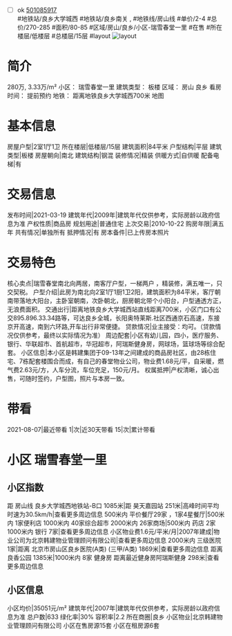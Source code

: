 - [ ] ok [501085917](https://bj.5i5j.com/ershoufang/501085917.html)  
 #地铁站/良乡大学城西 #地铁站/良乡南关 ,  #地铁线/房山线
#单价/2-4 #总价/270-285 #面积/80-85   #区域/房山/良乡/小区-瑞雪春堂一里 #在售 #所在楼层/低楼层 #总楼层/15层 #layout 
![layout](http://image2a.5i5j.com/bdir/layout/079152fe531e4de3a748edf3fe875998.jpg_P5.jpg) 
# 简介 
 280万,  3.33万/m² 
小区： 瑞雪春堂一里
建筑类型： 板楼
区域： 房山 良乡
看房时间： 提前预约
地铁： 距离地铁良乡大学城西700米 地图
# 基本信息 
 房屋户型|2室1厅1卫
所在楼层|低楼层/15层
建筑面积|84平米
户型结构|平层
建筑类型|板楼
房屋朝向|南北
建筑结构|钢混
装修情况|精装
供暖方式|自供暖
配备电梯|有
# 交易信息 
 发布时间|2021-03-19
建筑年代|2009年|建筑年代仅供参考，实际房龄以政府信息为准
产权性质|商品房
规划用途|普通住宅
上次交易|2010-10-22
购房年限|满五年
共有情况|单独所有
抵押情况|有
房本备件|已上传房本照片
# 交易特色 
 核心卖点|瑞雪春堂南北向两居，南客厅户型，一梯两户 ，精装修，满五唯一，只交契税。
户型介绍|此房为南北向2室1厅1厨1卫2阳，建筑面积为84平米，客厅朝南带落地大阳台，主卧室朝南，次卧朝北，厨房朝北带个小阳台，户型通透方正，无浪费面积。
交通出行|距离地铁良乡大学城西站直线距离700米，小区门口有公交895.896.33.34路等，可达良乡全城，长阳奥特莱斯.社区西通京石高速，东接京开高速，南到六环路,开车出行非常便捷。
贷款情况|业主接受：均可。（贷款情况仅供参考，最终以实际情况为准）
周边配套|小区有幼儿园，四小，医疗服务、银行、华联超市、首航超市，华冠超市，阿瑞斯健身房，网球场，篮球场等综合配套。
小区信息|本小区是韩建集团于09-13年之间建成的商品房社区，由28栋住宅、7栋配套楼围合而成，有自己的春堂物业公司，物业费1.68元/平，自采暖，燃气费2.63元/方，人车分流，车位充足，150元/月。
权属抵押|产权清晰，诚心出售，可随时签约，户型图，照片与本房一致。
# 带看 
 2021-08-07|最近带看	 1|次|近30天带看	 15|次|累计带看
# 小区 瑞雪春堂一里
## 小区指数 
 距 房山线 良乡大学城西地铁站-B口 1085米|距 昊天嘉园站 251米|高峰时间平均时速为30.5km/h|查看更多周边信息
500米内 平价餐厅29家 ，1家4星餐厅|500米内 1家便利店
1000米内 40家综合超市
2000米内 26家商场|500米内 药店 2家
1000米内 银行 7家|查看更多周边信息
小区物业费1.6元/平米/月|2007年建成|物业公司为北京韩建物业管理顾问有限公司|查看更多周边信息
2000米内 三级医院 1家|距离 北京市房山区良乡医院(A类) (三甲/A类) 1869米|查看更多周边信息
距离 良香公园 1385米|1000米内 8家 健身房
距离最近健身房阿瑞斯健身 298米|查看更多周边信息
## 小区信息 
 小区均价|35051元/m²
建筑年代|2007年|建筑年代仅供参考，实际房龄以政府信息为准
总户数|633
绿化率|30%
容积率|2.2
所在商圈|良乡
小区物业|北京韩建物业管理顾问有限公司
小区在售房源15套
小区在租房源6套
